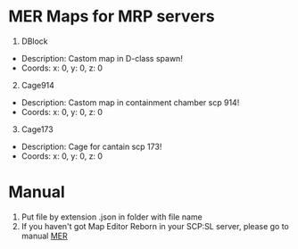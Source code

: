 # **MER Maps for MRP servers**

1. DBlock 
  - Description: Castom map in D-class spawn! 
  - Coords: x: 0, y: 0, z: 0

2. Cage914
  - Description: Castom map in containment chamber scp 914!
  - Coords: x: 0, y: 0, z: 0

3. Cage173
  - Description: Cage for cantain scp 173!
  - Coords: x: 0, y: 0, z: 0

# **Manual**

1. Put file by extension .json in folder with file name 
2. If you haven't got Map Editor Reborn in your SCP:SL server, please go to manual [MER](https://github.com/Michal78900/MapEditorReborn?ysclid=m9phjmkhj0921194746)
